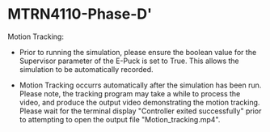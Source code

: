 # MTRN4110-Phase-D'

Motion Tracking:

- Prior to running the simulation, please ensure the boolean value for the Supervisor parameter of the E-Puck is set to True. This allows the simulation to be automatically
  recorded.

- Motion Tracking occurrs automatically after the simulation has been run. Please note, the tracking program may take a while to process the video, and produce the output 
  video demonstrating the motion tracking. Please wait for the terminal display "Controller exited successfully" prior to attempting to open the output file 
  "Motion_tracking.mp4". 